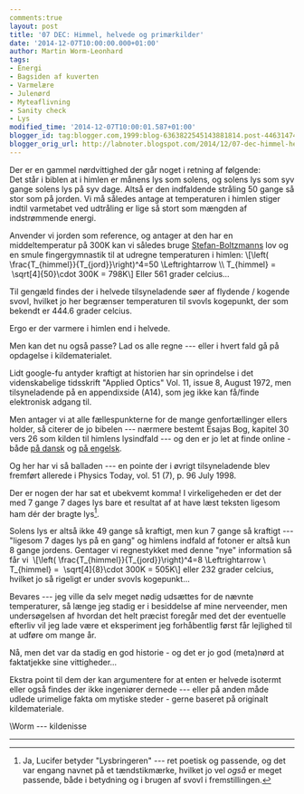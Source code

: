 ```yaml
---
comments:true
layout: post
title: '07 DEC: Himmel, helvede og primærkilder'
date: '2014-12-07T10:00:00.000+01:00'
author: Martin Worm-Leonhard
tags:
- Energi
- Bagsiden af kuverten
- Varmelære
- Julenørd
- Myteaflivning
- Sanity check
- Lys
modified_time: '2014-12-07T10:00:01.587+01:00'
blogger_id: tag:blogger.com,1999:blog-6363822545143881814.post-4463147482697220098
blogger_orig_url: http://labnoter.blogspot.com/2014/12/07-dec-himmel-helvede-og-primrkilder.html
---
```


Der er en gammel nørdvittighed der går noget i retning af følgende:  
Det står i biblen at i himlen er månens lys som solens, og solens lys
som syv gange solens lys på syv dage. Altså er den indfaldende stråling
50 gange så stor som på jorden. Vi må således antage at temperaturen i
himlen stiger indtil varmetabet ved udtråling er lige så stort som
mængden af indstrømmende energi.

Anvender vi jorden som reference, og antager at den har en
middeltemperatur på 300K kan vi således bruge
[Stefan-Boltzmanns](http://en.wikipedia.org/wiki/Stefan%E2%80%93Boltzmann_law)
lov og en smule fingergymnastik til at udregne temperaturen i himlen:
\\[\left( \frac{T_{himmel}}{T_{jord}}\right)^4=50
\Leftrightarrow \\\ T_{himmel} =  \sqrt[4]{50}\cdot 300K =
798K\\] Eller 561 grader celcius...

Til gengæld findes der i helvede tilsyneladende søer af flydende /
kogende svovl, hvilket jo her begrænser temperaturen til svovls
kogepunkt, der som bekendt er 444.6 grader celcius.

Ergo er der varmere i himlen end i helvede.

Men kan det nu også passe? Lad os alle regne --- eller i hvert fald gå på
opdagelse i kildematerialet.

Lidt google-fu antyder kraftigt at historien har sin oprindelse i
det videnskabelige tidsskrift "Applied Optics" Vol. 11, issue 8, August
1972, men tilsyneladende på en appendixside (A14), som jeg ikke kan
få/finde elektronisk adgang til. 

Men antager vi at alle fællespunkterne
for de mange genfortællinger ellers holder, så citerer de jo bibelen ---
nærmere bestemt Esajas Bog, kapitel 30 vers 26 som kilden til himlens
lysindfald --- og den er jo let at finde online - både [på
dansk](https://www.bibelselskabet.dk/BrugBibelen/BibelenOnline.aspx?book=es&id=1&chapter=30b) og
[på engelsk](https://www.biblegateway.com/verse/en/Isaiah%2030:26).

Og her har vi så balladen --- en pointe der i øvrigt tilsyneladende blev
fremført allerede i Physics Today, vol. 51 (7), p. 96 July 1998.

Der er nogen der har sat et ubekvemt komma! I virkeligeheden er det der
med 7 gange 7 dages lys bare et resultat af at have læst teksten ligesom
ham dér der bragte lys[^1].

Solens lys er altså ikke 49 gange så kraftigt, men kun 7 gange så
kraftigt --- "ligesom 7 dages lys på en gang" og himlens indfald af
fotoner er altså kun 8 gange jordens. Gentager vi regnestykket med denne
"nye" information så får vi  \\[\left( \frac{T_{himmel}}{T_{jord}}\right)^4=8 \Leftrightarrow \\\
T_{himmel} =  \sqrt[4]{8}\cdot 300K = 505K\\] eller 232 grader
celcius, hvilket jo så rigeligt er under svovls kogepunkt...

Bevares --- jeg ville da selv meget nødig udsættes for de nævnte
temperaturer, så længe jeg stadig er i besiddelse af mine nerveender,
men undersøgelsen af hvordan det helt præcist foregår med det der
eventuelle efterliv vil jeg lade være et eksperiment jeg forhåbentlig
først får lejlighed til at udføre om mange år.

Nå, men det var da stadig en god historie - og det er jo god (meta)nørd
at faktatjekke sine vittigheder...

Ekstra point til dem der kan argumentere for at enten er helvede
isotermt eller også findes der ikke ingeniører dernede --- eller på anden
måde udlede urimelige fakta om mytiske steder - gerne baseret på
originalt kildemateriale.

\\Worm --- kildenisse

------------------------------------------------------------------------

[^1]: Ja, Lucifer betyder "Lysbringeren" --- ret poetisk og passende, og
    det var engang navnet på et tændstikmærke, hvilket jo vel _også_ er meget
    passende, både i betydning og i brugen af svovl i fremstillingen.
